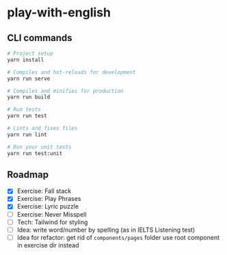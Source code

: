 # play-with-english
## CLI commands
```bash
# Project setup
yarn install

# Compiles and hot-reloads for development
yarn run serve

# Compiles and minifies for production
yarn run build

# Run tests
yarn run test

# Lints and fixes files
yarn run lint

# Run your unit tests
yarn run test:unit
```

## Roadmap
- [X] Exercise: Fall stack 
- [X] Exercise: Play Phrases
- [X] Exercise: Lyric puzzle
- [ ] Exercise: Never Misspell
- [ ] Tech: Tailwind for styling
- [ ] Idea: write word/number by spelling (as in IELTS Listening test)
- [ ] Idea for refactor: get rid of `components/pages` folder use root component in exercise dir instead
